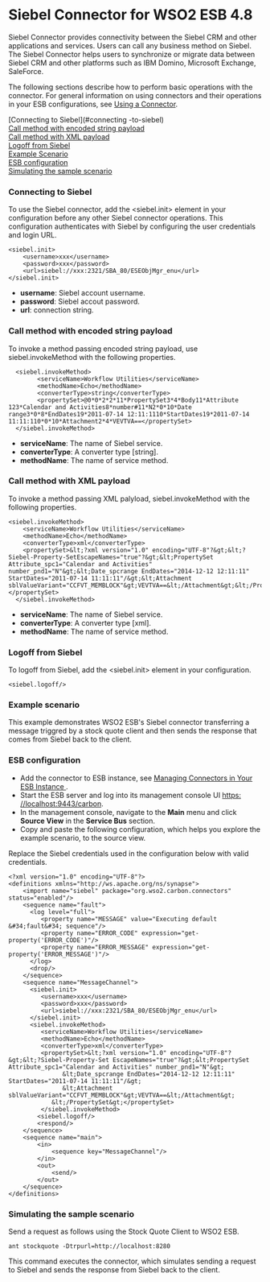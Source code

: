 # Siebel Connector for WSO2 ESB 4.8

Siebel Connector provides connectivity between the Siebel CRM and other applications and services. Users can call any business method on Siebel. The Siebel Connector helps users to synchronize or migrate data between Siebel CRM and other platforms such as IBM Domino, Microsoft Exchange, SaleForce.

The following sections describe how to perform basic operations with the connector. For general information on using connectors and their operations in your ESB configurations, see [Using a Connector](https://docs.wso2.com/display/ESB481/Using+a+Connector).

[Connecting to Siebel](#connecting -to-siebel)		
[Call method with encoded string payload](#call-method-with-encoded-string-payload)  
[Call method with XML payload](#call-method-with-xml-payload)   
[Logoff from Siebel](#logoff-from-siebel)   
[Example Scenario](#example-scenario)   
[ESB configuration](#esb-configuration)    
[Simulating the sample scenario](#simulating-the-sample-scenario)

### Connecting to Siebel
To use the Siebel connector, add the <siebel.init> element in your configuration before any other Siebel connector operations. This configuration authenticates with Siebel by configuring the user credentials and login URL.

    <siebel.init>
        <username>xxx</username>
        <password>xxx</password>
        <url>siebel://xxx:2321/SBA_80/ESEObjMgr_enu</url>
    </siebel.init>

- **username**: Siebel account username.
- **password**: Siebel accout password.
- **url**: connection string.

### Call method with encoded string payload

To invoke a method passing encoded string payload, use siebel.invokeMethod with the following properties.

      <siebel.invokeMethod>
            <serviceName>Workflow Utilities</serviceName>
            <methodName>Echo</methodName>
            <converterType>string</converterType>
            <propertySet>@0*0*2*2*11*PropertySet3*4*Body11*Attribute 123*Calendar and Activities8*number#11*N2*0*10*Date range3*0*8*EndDates19*2011-07-14 12:11:1110*StartDates19*2011-07-14 11:11:110*0*10*Attachment2*4*VEVTVA==</propertySet>
      </siebel.invokeMethod>

- **serviceName**: The name of Siebel service.
- **converterType**: A converter type [string].
- **methodName**: The name of service method.

### Call method with XML payload

To invoke a method passing XML palyload, siebel.invokeMethod with the following properties.

    <siebel.invokeMethod>
        <serviceName>Workflow Utilities</serviceName>
        <methodName>Echo</methodName>
        <converterType>xml</converterType>
        <propertySet>&lt;?xml version="1.0" encoding="UTF-8"?&gt;&lt;?Siebel-Property-SetEscapeNames="true"?&gt;&lt;PropertySet Attribute_spc1="Calendar and Activities" number_pnd1="N"&gt;&lt;Date_spcrange EndDates="2014-12-12 12:11:11" StartDates="2011-07-14 11:11:11"/&gt;&lt;Attachment sblValueVariant="CCFVT_MEMBLOCK"&gt;VEVTVA==&lt;/Attachment&gt;&lt;/PropertySet&gt;</propertySet>
      </siebel.invokeMethod>

- **serviceName**: The name of Siebel service.
- **converterType**: A converter type [xml].
- **methodName**: The name of service method.

### Logoff from Siebel

To logoff from Siebel, add the <siebel.init> element in your configuration.

    <siebel.logoff/>
    
### Example scenario

This example demonstrates WSO2 ESB's Siebel connector transferring a message triggred by a stock quote client and then sends the response that comes from Siebel back to the client.

### ESB configuration
- Add the connector to ESB instance, see [Managing Connectors in Your ESB Instance ](https://docs.wso2.com/display/ESB481/Managing+Connectors+in+Your+ESB+Instance).
- Start the ESB server and log into its management console UI [https: //localhost:9443/carbon](https://localhost:9443/carbon).
- In the management console, navigate to the **Main** menu and click **Source View** in the **Service Bus** section.
- Copy and paste the following configuration, which helps you explore the example scenario, to the source view.

Replace the Siebel credentials used in the configuration below with valid credentials.

    <?xml version="1.0" encoding="UTF-8"?>
    <definitions xmlns="http://ws.apache.org/ns/synapse">
        <import name="siebel" package="org.wso2.carbon.connectors" status="enabled"/>
        <sequence name="fault">
          <log level="full">
             <property name="MESSAGE" value="Executing default &#34;fault&#34; sequence"/>
             <property name="ERROR_CODE" expression="get-property('ERROR_CODE')"/>
             <property name="ERROR_MESSAGE" expression="get-property('ERROR_MESSAGE')"/>
          </log>
          <drop/>
        </sequence>
        <sequence name="MessageChannel">
          <siebel.init>
             <username>xxx</username>
             <password>xxx</password>
             <url>siebel://xxx:2321/SBA_80/ESEObjMgr_enu</url>
          </siebel.init>
          <siebel.invokeMethod>
             <serviceName>Workflow Utilities</serviceName>
             <methodName>Echo</methodName>
             <converterType>xml</converterType>
             <propertySet>&lt;?xml version="1.0" encoding="UTF-8"?&gt;&lt;?Siebel-Property-Set EscapeNames="true"?&gt;&lt;PropertySet Attribute_spc1="Calendar and Activities" number_pnd1="N"&gt;
                   &lt;Date_spcrange EndDates="2014-12-12 12:11:11" StartDates="2011-07-14 11:11:11"/&gt;
                   &lt;Attachment sblValueVariant="CCFVT_MEMBLOCK"&gt;VEVTVA==&lt;/Attachment&gt;
                &lt;/PropertySet&gt;</propertySet>
             </siebel.invokeMethod>
            <siebel.logoff/>
            <respond/>
        </sequence>
        <sequence name="main">
            <in>
                <sequence key="MessageChannel"/>
            </in>
            <out>
                <send/>
            </out>
        </sequence>
    </definitions>
    
### Simulating the sample scenario

Send a request as follows using the Stock Quote Client to WSO2 ESB.

    ant stockquote -Dtrpurl=http://localhost:8280

This command executes the connector, which simulates sending a request to Siebel and sends the response from Siebel back to the client.
